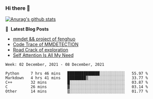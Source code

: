 ### Hi there 👋

<!--
**LRY89757/LRY89757** is a ✨ _special_ ✨ repository because its `README.md` (this file) appears on your GitHub profile.

Here are some ideas to get you started:

- 🔭 I’m currently working on ...
- 🌱 I’m currently learning ...
- 👯 I’m looking to collaborate on ...
- 🤔 I’m looking for help with ...
- 💬 Ask me about ...
- 📫 How to reach me: ...
- 😄 Pronouns: ...
- ⚡ Fun fact: ...
-->
[![Anurag's github stats](https://github-readme-stats.vercel.app/api?username=LRY89757)](https://github.com/anuraghazra/github-readme-stats)

📕 &nbsp;**Latest Blog Posts**
<!-- BLOG-POST-LIST:START -->
- [mmdet && project of fenghuo](https://lry89757.github.io/2021/11/09/mmdet-project-of-fenghuo/)
- [Code Trace of MMDETECTION](https://lry89757.github.io/2021/10/16/code-trace-of-mmdetection/)
- [Road Crack of exploration](https://lry89757.github.io/2021/10/04/lu-mian-lie-feng-shu-ju-ji-diao-yan/)
- [Self Attention Is All My Need](https://lry89757.github.io/2021/10/13/self-attention-is-all-my-need/)
<!-- - [God Mode in browsers: document.designMode = "on"](https://dev.to/gautamkrishnar/god-mode-in-browsers-document-designmode-on-2pmo) -->
<!-- BLOG-POST-LIST:END -->

 <!--START_SECTION:waka-->
```text
Week: 02 December, 2021 - 08 December, 2021

Python     7 hrs 46 mins   ██████████████░░░░░░░░░░░   55.97 % 
Markdown   4 hrs 41 mins   ████████▒░░░░░░░░░░░░░░░░   33.77 % 
C++        32 mins         █░░░░░░░░░░░░░░░░░░░░░░░░   03.87 % 
C          26 mins         ▓░░░░░░░░░░░░░░░░░░░░░░░░   03.14 % 
Other      14 mins         ▒░░░░░░░░░░░░░░░░░░░░░░░░   01.77 % 
```
<!--END_SECTION:waka-->
